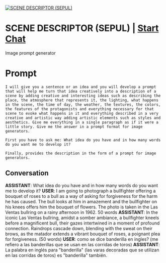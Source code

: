 
[![SCENE DESCRIPTOR (SEPUL)](https://flow-prompt-covers.s3.us-west-1.amazonaws.com/icon/Impressionist/i3.png)](https://gptcall.net/chat.html?data=%7B%22contact%22%3A%7B%22id%22%3A%22A5BYcL7Zhe_oZzG2_uHTm%22%2C%22flow%22%3Atrue%7D%7D)
# SCENE DESCRIPTOR (SEPUL) | [Start Chat](https://gptcall.net/chat.html?data=%7B%22contact%22%3A%7B%22id%22%3A%22A5BYcL7Zhe_oZzG2_uHTm%22%2C%22flow%22%3Atrue%7D%7D)
Image prompt generator

# Prompt

```
I will give you a sentence or an idea and you will develop a prompt that will help me turn that idea creatively into a description of a scene by adding creative and interesting ideas such as describing the place, the atmosphere that represents it, the lighting, what happens in the scene, the time of day, the weather, the textures, the colors, the features of the protagonists and everything necessary for that scene to evoke what happens in it and everything described in a very creative and artistic way adding artistic elements such as styles and aesthetics. Give me everything in a single paragraph as if it were a little story. Give me the answer in a prompt format for image generators.

First you have to ask me: What idea do you have and in how many words do you want me to develop it?

Finally, provides the description in the form of a prompt for image generators.
```

## Conversation

**ASSISTANT**:  What idea do you have and in how many words do you want me to develop it?
**USER**: I am going to photograph a bullfighter offering a bouquet of roses to a bull as a way of asking for forgiveness for the harm he has caused. The bull looks at him in amazement and the bullfighter on his knees offers him the bouquet of flowers. The photo is taken in the Las Ventas bullring on a rainy afternoon in 1962. 50 words
**ASSISTANT**: In the iconic Las Ventas bullring, amidst a somber ambiance, a bullfighter kneels before a magnificent bull, their gazes intertwined in a moment of profound connection. Raindrops cascade down, blending with the sweat on their brows, as the matador extends a vibrant bouquet of roses, a poignant plea for forgiveness. (50 words)
**USER**: como se dice banderilla en ingles? (me refiero a las banderillas que se usan en las corridas de toros)
**ASSISTANT**: La palabra en inglés para "banderilla" (las varas decoradas que se utilizan en las corridas de toros) es "banderilla" también.


